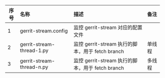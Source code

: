 | 序号 | 名称 | 描述 | 备注 |
|--|:--|:--|:--|
| 1 | gerrit-stream.config | 监控 gerrit-stream 对应的配置文件 | |
| 2 | gerrit-stream-thread-1.py | 监控 gerrit-stream 执行的脚本，用于 fetch branch | 单线程 |
| 3 | gerrit-stream-thread-n.py | 监控 gerrit-stream 执行的脚本，用于 fetch branch | 多线程 |
